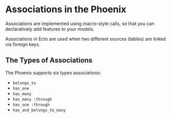 # Associations in the Phoenix

Associations are implemented using macro-style calls, so that you can
declaratively add features to your models.

Associations in Ecto are used when two different sources (tables) are
linked via foreign keys.

## The Types of Associations

The Phoenix supports six types associations:

* `belongs_to`
* `has_one`
* `has_many`
* `has_many :through`
* `has_one :through`
* `has_and_belongs_to_many`
